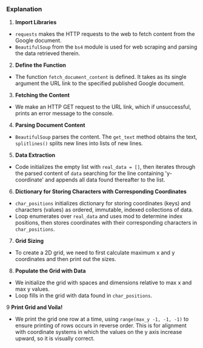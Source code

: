 ### Explanation

1. **Import Libraries**
- `requests` makes the HTTP requests to the web to fetch content from the Google document.
- `BeautifulSoup` from the `bs4` module is used for web scraping and parsing the data retrieved therein.

2. **Define the Function**
- The function `fetch_document_content` is defined. It takes as its single argument the URL link to the specified published Google document.

3. **Fetching the Content**
- We make an HTTP GET request to the URL link, which if unsuccessful, prints an error message to the console.

4. **Parsing Document Content**
- `BeautifulSoup` parses the content. The `get_text` method obtains the text, `splitlines()` splits new lines into lists of new lines.

5. **Data Extraction**
- Code initializes the empty list with `real_data = []`, then iterates through the parsed content of `data` searching for the line containing 'y-coordinate' and appends all data found thereafter to the list.

6. **Dictionary for Storing Characters with Corresponding Coordinates**
- `char_positions` initializes dictionary for storing coordinates (keys) and characters (values) as ordered, immutable, indexed collections of data.
- Loop enumerates over `real_data` and uses mod to determine index positions, then stores coordinates with their corresponding characters in `char_positions`.

7. **Grid Sizing**
- To create a 2D grid, we need to first calculate maximum x and y coordinates and then print out the sizes.

8. **Populate the Grid with Data**
- We initialize the grid with spaces and dimensions relative to max x and max y values.
- Loop fills in the grid with data found in `char_positions`.

9 **Print Grid and Voila!**
- We print the grid one row at a time, using `range(max_y -1, -1, -1)` to ensure printing of rows occurs in reverse order. This is for alignment with coordinate systems in which the values on the y axis increase upward, so it is visually correct.

